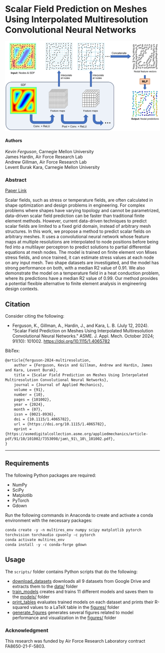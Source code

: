 # Scalar Field Prediction on Meshes Using Interpolated Multiresolution Convolutional Neural Networks

![Neural Network Architecture showing a signed distance field being repeatedly convolved and pooled. Each convolution output grid is interpolated back to the initial nodes to make nodal feature vectors. An output MLP then makes node-wise scalar field predictions.](multires-interp-cnn-architecture.png)

#### Authors
_Kevin Ferguson_, Carnegie Mellon University  
James Hardin, Air Force Research Lab  
Andrew Gillman, Air Force Research Lab  
Levent Burak Kara, Carnegie Mellon University  

### Abstract

[Paper Link](https://asmedigitalcollection.asme.org/appliedmechanics/article/91/10/101002/1201208)

Scalar fields, such as stress or temperature fields, are often calculated in shape optimization and design problems in engineering. For complex problems where shapes have varying topology and cannot be parametrized, data-driven scalar field prediction can be faster than traditional finite element methods. However, current data-driven techniques to predict scalar fields are limited to a fixed grid domain, instead of arbitrary mesh structures. In this work, we propose a method to predict scalar fields on arbitrary meshes. It uses a convolutional neural network whose feature maps at multiple resolutions are interpolated to node positions before being fed into a multilayer perceptron to predict solutions to partial differential equations at mesh nodes. The model is trained on finite element von Mises stress fields, and once trained, it can estimate stress values at each node on any input mesh. Two shape datasets are investigated, and the model has strong performance on both, with a median R2 value of 0.91. We also demonstrate the model on a temperature field in a heat conduction problem, where its predictions have a median R2 value of 0.99. Our method provides a potential flexible alternative to finite element analysis in engineering design contexts.

## Citation

Consider citing the following:  

- Ferguson, K., Gillman, A., Hardin, J., and Kara, L. B. (July 12, 2024). "Scalar Field Prediction on Meshes Using Interpolated Multiresolution Convolutional Neural Networks." ASME. J. Appl. Mech. October 2024; 91(10): 101002. https://doi.org/10.1115/1.4065782

BibTex:
```
@article{ferguson-2024-multiresolution,
    author = {Ferguson, Kevin and Gillman, Andrew and Hardin, James and Kara, Levent Burak},
    title = {Scalar Field Prediction on Meshes Using Interpolated Multiresolution Convolutional Neural Networks},
    journal = {Journal of Applied Mechanics},
    volume = {91},
    number = {10},
    pages = {101002},
    year = {2024},
    month = {07},
    issn = {0021-8936},
    doi = {10.1115/1.4065782},
    url = {https://doi.org/10.1115/1.4065782},
    eprint = {https://asmedigitalcollection.asme.org/appliedmechanics/article-pdf/91/10/101002/7353098/jam\_91\_10\_101002.pdf},
}
```

---

## Requirements

The following Python packages are required:
- NumPy
- SciPy
- Matplotlib
- PyTorch
- Gdown

Run the following commands in Anaconda to create and activate a conda environment with the necessary packages:
```
conda create -y -n multires_env numpy scipy matplotlib pytorch torchvision torchaudio cpuonly -c pytorch
conda activate multires_env
conda install -y -c conda-forge gdown
```

## Usage

The `scripts/` folder contains Python scripts that do the following:

- [download_datasets](scripts/download_datasets.py) downloads all 9 datasets from Google Drive and extracts them to the [data/](data/) folder
- [train_models](scripts/train_models.py) creates and trains 11 different models and saves them to the [models/](models/) folder
- [print_tables](scripts/print_tables.py) evaluates trained models on each dataset and prints their R-squared values to a LaTeX table in the [figures/](figures/) folder
- [generate_figures](scripts/generate_figures.py) generates several figures related to model performance and visualization in the [figures/](figures/) folder





### Acknowledgment
This research was funded by Air Force Research Laboratory contract FA8650-21-F-5803.


